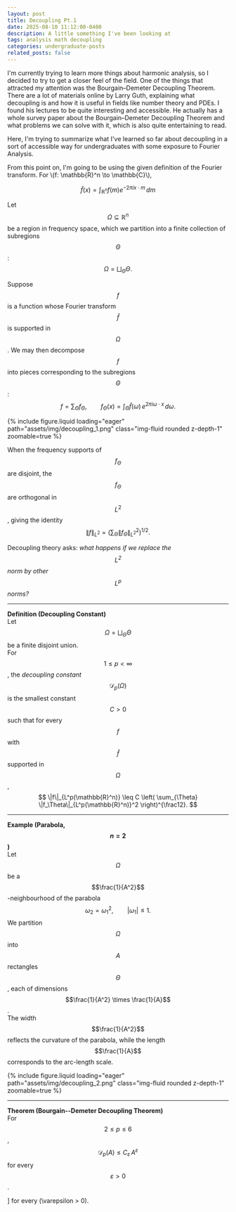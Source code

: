 ```yaml
---
layout: post
title: Decoupling Pt.1
date: 2025-08-10 11:12:00-0400
description: A little something I've been looking at
tags: analysis math decoupling
categories: undergraduate-posts
related_posts: false
---
```


<p>I'm currently trying to learn more things about harmonic analysis, so I decided to try to get a closer feel of the field. One of the things that attracted my attention was the Bourgain–Demeter Decoupling Theorem. There are a lot of materials online by Larry Guth, explaining what decoupling is and how it is useful in fields like number theory and PDEs. I found his lectures to be quite interesting and accessible. He actually has a whole survey paper about the Bourgain–Demeter Decoupling Theorem and what problems we can solve with it, which is also quite entertaining to read.</p>

<p>Here, I'm trying to summarize what I've learned so far about decoupling in a sort of accessible way for undergraduates with some exposure to Fourier Analysis.</p>

<p>From this point on, I'm going to be using the given definition of the Fourier transform. For \(f: \mathbb{R}^n \to \mathbb{C}\),</p>

$$
\hat{f}(x) = \int_{\mathbb{R}^n} f(m) e^{-2\pi i x \cdot m} \, dm
$$

Let $$\Omega \subseteq \mathbb{R}^n$$ be a region in frequency space, which we partition into a finite collection of subregions $$\Theta$$:
$$
\Omega = \bigsqcup_{\Theta} \Theta.
$$

Suppose $$f$$ is a function whose Fourier transform $$\widehat{f}$$ is supported in $$\Omega$$. We may then decompose $$f$$ into pieces corresponding to the subregions $$\Theta$$:
$$
f = \sum_{\Theta} f_\Theta,
\qquad
f_\Theta(x) = \int_{\Theta} \widehat{f}(\omega) \, e^{2\pi i \omega \cdot x} \, d\omega.
$$

{% include figure.liquid loading="eager" path="assets/img/decoupling_1.png" class="img-fluid rounded z-depth-1" zoomable=true %}

When the frequency supports of $$f_\Theta$$ are disjoint, the $$f_\Theta$$ are orthogonal in $$L^2$$, giving the identity
$$
\|f\|_{L^2} = \left( \sum_{\Theta} \|f_\Theta\|_{L^2}^2 \right)^{1/2}.
$$

Decoupling theory asks: *what happens if we replace the $$L^2$$ norm by other $$L^p$$ norms?*

---

**Definition (Decoupling Constant)**  
Let $$\Omega = \bigsqcup_{\Theta} \Theta$$ be a finite disjoint union.  
For $$1 \leq p < \infty$$, the *decoupling constant* $$\mathcal{D}_p(\Omega)$$ is the smallest constant $$C > 0$$ such that for every $$f$$ with $$\widehat{f}$$ supported in $$\Omega$$,
$$
\|f\|_{L^p(\mathbb{R}^n)} \leq C \left( \sum_{\Theta} \|f_\Theta\|_{L^p(\mathbb{R}^n)}^2 \right)^{\frac12}.
$$

---

**Example (Parabola, $$n=2$$)**  
Let $$\Omega$$ be a $$\frac{1}{A^2}$$-neighbourhood of the parabola
$$
\omega_2 = \omega_1^2, \qquad |\omega_1| \leq 1.
$$
We partition $$\Omega$$ into $$A$$ rectangles $$\Theta$$, each of dimensions $$\frac{1}{A^2} \times \frac{1}{A}$$.  
The width $$\frac{1}{A^2}$$ reflects the curvature of the parabola, while the length $$\frac{1}{A}$$ corresponds to the arc-length scale.

{% include figure.liquid loading="eager" path="assets/img/decoupling_2.png" class="img-fluid rounded z-depth-1" zoomable=true %}

---

**Theorem (Bourgain--Demeter Decoupling Theorem)**  
For $$2 \leq p \leq 6$$,
$$
\mathcal{D}_p(A) \leq C_\varepsilon \, A^\varepsilon
$$
for every $$\varepsilon > 0$$.

\]
for every \(\varepsilon > 0\).
